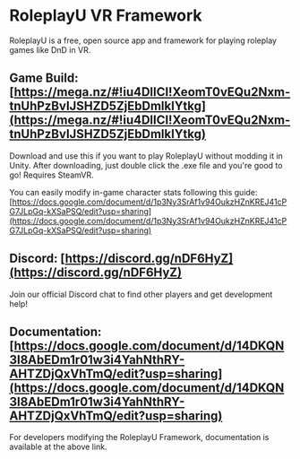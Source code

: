 # RoleplayU VR Framework

RoleplayU is a free, open source app and framework for playing roleplay games like DnD in VR.

## Game Build: [https://mega.nz/#!iu4DlICI!XeomT0vEQu2Nxm-tnUhPzBvIJSHZD5ZjEbDmlkIYtkg](https://mega.nz/#!iu4DlICI!XeomT0vEQu2Nxm-tnUhPzBvIJSHZD5ZjEbDmlkIYtkg)

Download and use this if you want to play RoleplayU without modding it in Unity. After downloading, just double click the .exe file and you're good to go! Requires SteamVR. 

You can easily modify in-game character stats following this guide: [https://docs.google.com/document/d/1p3Ny3SrAf1v94OukzHZnKREJ41cPG7JLpGq-kXSaPSQ/edit?usp=sharing](https://docs.google.com/document/d/1p3Ny3SrAf1v94OukzHZnKREJ41cPG7JLpGq-kXSaPSQ/edit?usp=sharing)


## Discord: [https://discord.gg/nDF6HyZ](https://discord.gg/nDF6HyZ)

Join our official Discord chat to find other players and get development help!


## Documentation: [https://docs.google.com/document/d/14DKQN3I8AbEDm1r01w3i4YahNthRY-AHTZDjQxVhTmQ/edit?usp=sharing](https://docs.google.com/document/d/14DKQN3I8AbEDm1r01w3i4YahNthRY-AHTZDjQxVhTmQ/edit?usp=sharing)

For developers modifying the RoleplayU Framework, documentation is available at the above link.

